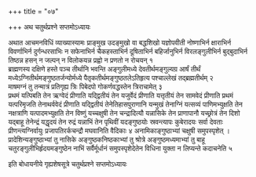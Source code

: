 +++
title = "०७"

+++
अथ चतुर्थप्रश्ने सप्तमोऽध्यायः

अथात आचमनविधिं व्याख्यास्यामः प्राङ्मुख उदङ्मुखो वा बद्धशिखो यज्ञोपवीती नोष्णाभिर्न क्षाराभिर्न विवर्णाभिर्न दुर्गन्धरसाभिः न सफेनाभिर्न चैकहस्ताभिर्न दूषिताभिर्न बहिर्जानुभिर्न विरलङ्गुलीभिर्न बुद्बुदाभिर्न तिष्ठन्न हसन् न जल्पन् न विलोकयन्न प्रह्वो न प्रणतो न रोचयन् १  
ब्राह्मणस्य दक्षिणे हस्ते पञ्च तीर्थानि भवन्ति अङ्गुलीमध्ये देवतीर्थमङ्गुल्यग्र आर्षं तीर्थं मध्येऽग्नितीर्थमङ्गुष्ठतर्जन्योर्मध्ये पैतृकतीर्थमङ्गुष्ठतलेऽतिहृत्य पश्चाल्लेखं तद्ब्रह्मतीर्थम् २  
माषमग्नं तु तन्मात्रं प्रतिगृह्य त्रिः पिबेदपो गोकर्णवद्धस्तेन त्रिराचामेत् ३  
प्रथमं यत्पिबति तेन ऋग्वेदं प्रीणाति यद्द्वितीयं तेन यजुर्वेदं प्रीणाति यत्तृतीयं तेन सामवेदं प्रीणाति प्रथमं यत्परिमृजति तेनाथर्ववेदं प्रीणाति यद्द्वितीयं तेनेतिहासपुराणानि यन्मुखं तेनाग्निं यत्सव्यं पाणिमभ्युक्षति तेन नक्षत्राणि यत्पादमभ्युक्षति तेन विष्णुं यच्चक्षुषी तेन चन्द्रादित्यौ यन्नासिके तेन प्राणापानौ यच्छ्रोत्रं तेन दिशो यद्बाहू तेनेन्द्रं यद्धृदयं तेन रुद्रं यन्नाभिं तेन पृथिवीं यदङ्गुष्ठयोः स्रवन्त्यापः कुबेरादयः सर्वा देवताः प्रीणन्त्यग्निर्वायुः प्रजापतिरर्कचन्द्रौ मघवानिति वैदिकाः ४
अनामिकाङ्गुष्ठाभ्यां चक्षुषी समुपस्पृशेत् । प्रादेशिन्यङ्गुष्ठाभ्यां तु नासिके अङ्गुष्ठकनिष्ठकाभ्यां तु श्रोत्रे अङ्गुष्ठमध्यमाभ्यां तु बाहू चतुरङ्गुलीभिर्हृदयमङ्गुष्ठेन नाभिं सर्वैर्मूर्धानं समुपस्पृशेदेतेन विधिना युक्ता न लिप्यन्ते कदाचनेति ५  

इति बोधायनीये गृह्यशेषसूत्रे चतुर्थप्रश्ने सप्तमोऽध्यायः
